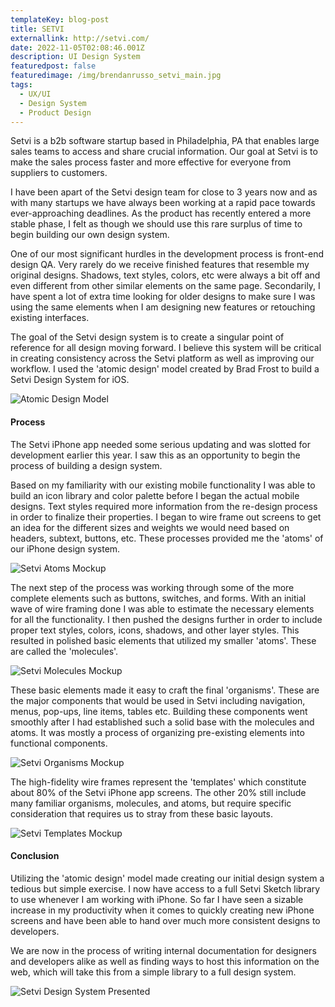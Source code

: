 ```yaml
---
templateKey: blog-post
title: SETVI
externallink: http://setvi.com/
date: 2022-11-05T02:08:46.001Z
description: UI Design System
featuredpost: false
featuredimage: /img/brendanrusso_setvi_main.jpg
tags:
  - UX/UI
  - Design System
  - Product Design
---
```

Setvi is a b2b software startup based in Philadelphia, PA that enables large sales teams to access and share crucial information. Our goal at Setvi is to make the sales process faster and more effective for everyone from suppliers to customers.

I have been apart of the Setvi design team for close to 3 years now and as with many startups we have always been working at a rapid pace towards ever-approaching deadlines. As the product has recently entered a more stable phase, I felt as though we should use this rare surplus of time to begin building our own design system. 

One of our most significant hurdles in the development process is front-end design QA. Very rarely do we receive finished features that resemble my original designs. Shadows, text styles, colors, etc were always a bit off and even different from other similar elements on the same page. Secondarily, I have spent a lot of extra time looking for older designs to make sure I was using the same elements when I am designing new features or retouching existing interfaces.

The goal of the Setvi design system is to create a singular point of reference for all design moving forward. I believe this system will be critical in creating consistency across the Setvi platform as well as improving our workflow. I used the 'atomic design' model created by Brad Frost to build a Setvi Design System for iOS.

<div> 

<img src="//a.storyblok.com/f/52110/2000x502/d818df32df/brendanrusso_setvi_atomicdesign.jpeg" alt="Atomic Design Model">

</div>

#### Process

The Setvi iPhone app needed some serious updating and was slotted for development earlier this year. I saw this as an opportunity to begin the process of building a design system. 

Based on my familiarity with our existing mobile functionality I was able to build an icon library and color palette before I began the actual mobile designs. Text styles required more information from the re-design process in order to finalize their properties. I began to wire frame out screens to get an idea for the different sizes and weights we would need based on headers, subtext, buttons, etc. These processes provided me the 'atoms' of our iPhone design system.

<div> 

<img src="//a.storyblok.com/f/52110/1080x583/5d2b80f2fa/brendanrusso_setvi_atoms.jpg" alt="Setvi Atoms Mockup">

</div>

The next step of the process was working through some of the more complete elements such as buttons, switches, and forms. With an initial wave of wire framing done I was able to estimate the necessary elements for all the functionality. I then pushed the designs further in order to include proper text styles, colors, icons, shadows, and other layer styles. This resulted in polished basic elements that utilized my smaller 'atoms'. These are called the 'molecules'.

<div> 

<img src="//a.storyblok.com/f/52110/1080x583/8a0491acda/brendanrusso_setvi_molecules.jpg" alt="Setvi Molecules Mockup">

</div>

These basic elements made it easy to craft the final 'organisms'. These are the major components that would be used in Setvi including navigation, menus, pop-ups, line items, tables etc. Building these components went smoothly after I had established such a solid base with the molecules and atoms. It was mostly a process of organizing pre-existing elements into functional components. 

<div> 

<img src="//a.storyblok.com/f/52110/1080x583/4cfee473e5/brendanrusso_setvi_organisms.jpg" alt="Setvi Organisms Mockup">

</div>

The high-fidelity wire frames represent the 'templates' which constitute about 80% of the Setvi iPhone app screens. The other 20% still include many familiar organisms, molecules, and atoms, but require specific consideration that requires us to stray from these basic layouts.

<div> 

<img src="//a.storyblok.com/f/52110/1080x583/c72aeddb6c/brendanrusso_setvi_templates.jpg" alt="Setvi Templates Mockup">

</div>

#### Conclusion

Utilizing the 'atomic design' model made creating our initial design system a tedious but simple exercise. I now have access to a full Setvi Sketch library to use whenever I am working with iPhone. So far I have seen a sizable increase in my productivity when it comes to quickly creating new iPhone screens and have been able to hand over much more consistent designs to developers. 

We are now in the process of writing internal documentation for designers and developers alike as well as finding ways to host this information on the web, which will take this from a simple library to a full design system. 

<div> 

<img src="//a.storyblok.com/f/52110/1920x1036/1d9538ac80/brendanrusso_setvi_designsystem.jpg" alt="Setvi Design System Presented">

</div>